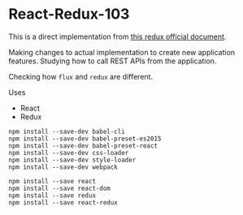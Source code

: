 React-Redux-103
===================
This is a direct implementation from [this redux official document][1].

Making changes to actual implementation to create new application features. Studying how to call REST APIs from the application.

Checking how `flux` and `redux` are different.

Uses
 - React
 - Redux

```
npm install --save-dev babel-cli
npm install --save-dev babel-preset-es2015
npm install --save-dev babel-preset-react
npm install --save-dev css-loader
npm install --save-dev style-loader
npm install --save-dev webpack

npm install --save react
npm install --save react-dom
npm install --save redux
npm install --save react-redux
```


[1]: http://redux.js.org/docs/basics/ExampleTodoList.html

